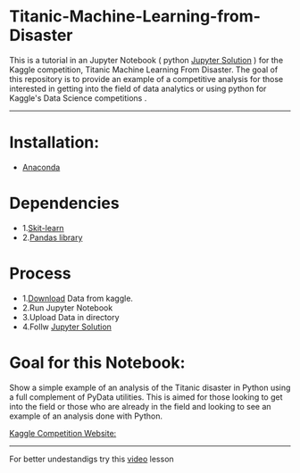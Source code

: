 # Titanic-Machine-Learning-from-Disaster
This is a tutorial in an Jupyter Notebook ( python [Jupyter Solution](https://github.com/shakirul15-311/Titanic-kaggle/blob/master/titanic_Kaggle.ipynb) ) for the Kaggle competition, Titanic Machine Learning From Disaster. The goal of this repository is to provide an example of a competitive analysis for those interested in getting into the field of data analytics or using python for Kaggle's Data Science competitions .
____________________________________________________
 # Installation:
 - [Anaconda](https://anaconda.org/)
 # Dependencies 
 - 1.[Skit-learn](http://scikit-learn.org/stable/0)
 - 2.[Pandas library](https://pandas.pydata.org/)
 
# Process
- 1.[Download](https://www.kaggle.com/c/titanic/data) Data from kaggle.
- 2.Run Jupyter Notebook
- 3.Upload Data in directory
- 4.Follw [Jupyter Solution](https://github.com/shakirul15-311/Titanic-kaggle/blob/master/titanic_Kaggle.ipynb)

# Goal for this Notebook:
Show a simple example of an analysis of the Titanic disaster in Python using a full complement of PyData utilities. This is aimed for those looking to get into the field or those who are already in the field and looking to see an example of an analysis done with Python.

[Kaggle Competition Website:]( http://www.kaggle.com/c/titanic-gettingStarted)

___________________________________________
For better undestandigs try this [video](https://www.youtube.com/watch?v=Z5kqCBDcMnQ) lesson 
